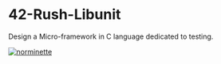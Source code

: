 # 42-Rush-Libunit
Design a Micro-framework in C language dedicated to testing.

[![norminette](https://github.com/Alexdelia/42-Rush-Libunit/actions/workflows/norminette.yml/badge.svg?branch=main)](https://github.com/Alexdelia/42-Rush-Libunit/actions/workflows/norminette.yml)
